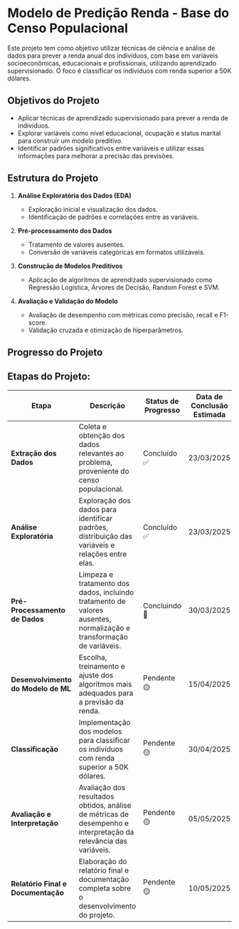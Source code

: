 # Modelo de Predição Renda - Base do Censo Populacional

Este projeto tem como objetivo utilizar técnicas de ciência e análise de dados para prever a renda anual dos indivíduos, com base em variáveis socioeconômicas, educacionais e profissionais, utilizando aprendizado supervisionado. O foco é classificar os indivíduos com renda superior a 50K dólares.

## Objetivos do Projeto

- Aplicar técnicas de aprendizado supervisionado para prever a renda de indivíduos.
- Explorar variáveis como nível educacional, ocupação e status marital para construir um modelo preditivo.
- Identificar padrões significativos entre variáveis e utilizar essas informações para melhorar a precisão das previsões.

## Estrutura do Projeto

1. **Análise Exploratória dos Dados (EDA)**
   - Exploração inicial e visualização dos dados.
   - Identificação de padrões e correlações entre as variáveis.
  
2. **Pré-processamento dos Dados**
   - Tratamento de valores ausentes.
   - Conversão de variáveis categóricas em formatos utilizáveis.

3. **Construção de Modelos Preditivos**
   - Aplicação de algoritmos de aprendizado supervisionado como Regressão Logística, Árvores de Decisão, Random Forest e SVM.

4. **Avaliação e Validação do Modelo**
   - Avaliação de desempenho com métricas como precisão, recall e F1-score.
   - Validação cruzada e otimização de hiperparâmetros.

## Progresso do Projeto

## Etapas do Projeto:

| Etapa                                | Descrição                                                                                                           | Status de Progresso   | Data de Conclusão Estimada |
|--------------------------------------|---------------------------------------------------------------------------------------------------------------------|---------------------------|----------------------------|
| **Extração dos Dados**               | Coleta e obtenção dos dados relevantes ao problema, proveniente do censo populacional.                               | Concluído ✅        | 23/03/2025                 |
| **Análise Exploratória**             | Exploração dos dados para identificar padrões, distribuição das variáveis e relações entre elas.                    | Concluído ✅        | 23/03/2025                 |
| **Pré-Processamento de Dados**       | Limpeza e tratamento dos dados, incluindo tratamento de valores ausentes, normalização e transformação de variáveis. | Concluindo 🔄       | 30/03/2025                 |
| **Desenvolvimento do Modelo de ML**  | Escolha, treinamento e ajuste dos algoritmos mais adequados para a previsão da renda.                               | Pendente 🟡           | 15/04/2025                 |
| **Classificação**                    | Implementação dos modelos para classificar os indivíduos com renda superior a 50K dólares.                          | Pendente 🟡           | 30/04/2025                 |
| **Avaliação e Interpretação**        | Avaliação dos resultados obtidos, análise de métricas de desempenho e interpretação da relevância das variáveis.     | Pendente 🟡           | 05/05/2025                 |
| **Relatório Final e Documentação**   | Elaboração do relatório final e documentação completa sobre o desenvolvimento do projeto.                           | Pendente 🟡           | 10/05/2025                 |
